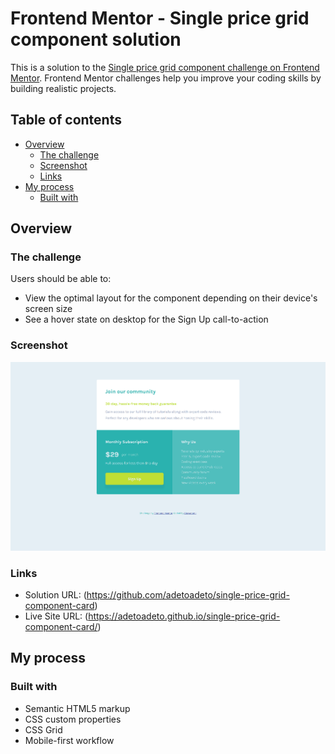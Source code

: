 # Frontend Mentor - Single price grid component solution

This is a solution to the [Single price grid component challenge on Frontend Mentor](https://www.frontendmentor.io/challenges/single-price-grid-component-5ce41129d0ff452fec5abbbc). Frontend Mentor challenges help you improve your coding skills by building realistic projects. 

## Table of contents

- [Overview](#overview)
  - [The challenge](#the-challenge)
  - [Screenshot](#screenshot)
  - [Links](#links)
- [My process](#my-process)
  - [Built with](#built-with)

## Overview

### The challenge

Users should be able to:

- View the optimal layout for the component depending on their device's screen size
- See a hover state on desktop for the Sign Up call-to-action

### Screenshot

![](./solution.png)


### Links

- Solution URL: (https://github.com/adetoadeto/single-price-grid-component-card)
- Live Site URL: (https://adetoadeto.github.io/single-price-grid-component-card/)

## My process

### Built with

- Semantic HTML5 markup
- CSS custom properties
- CSS Grid
- Mobile-first workflow
